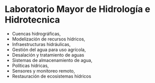 # Laboratorio Mayor de Hidrología e Hidrotecnica

- Cuencas hidrográficas,
- Modelización de recursos hídricos,
- Infraestructuras hidráulicas,
- Gestión del agua para uso agrícola,
- Desalación y tratamiento de aguas
- Sistemas de almacenamiento de agua,
- Políticas hídricas,
- Sensores y monitoreo remoto,
- Restauración de ecosistemas hídricos

